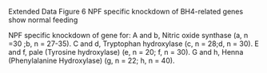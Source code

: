 Extended Data Figure 6 NPF specific knockdown of BH4-related genes show normal feeding

NPF specific knockdown of gene for: A and b, Nitric oxide synthase (a, n =30 ;b, n = 27-35). C and d, Tryptophan hydroxylase (c, n = 28;d, n = 30). E and f, pale (Tyrosine hydroxylase) (e, n = 20; f, n = 30). G and h, Henna (Phenylalanine Hydroxylase) (g, n = 22; h, n = 40).

